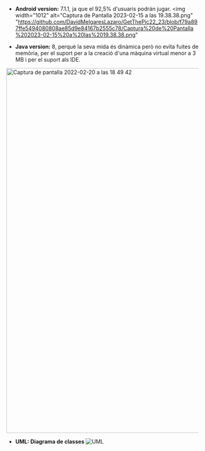  - **Android version:** 7.1.1, ja que el 92,5% d'usuaris podrán jugar.
     <img width="1012" alt="Captura de Pantalla 2023-02-15 a las 19.38.38.png" "https://github.com/DavidMelgaresLazaro/GetThePic22_23/blob/f79a897ffe5494080808ae85d9e84167b2555c78/Captura%20de%20Pantalla%202023-02-15%20a%20las%2019.38.38.png"
     

 - **Java version:** 8, perquè la seva mida és dinàmica però no evita fuites de memòria, per el suport per a la creació d'una màquina virtual menor a 3 MB i per el suport als IDE.
 <img width="955" alt="Captura de pantalla 2022-02-20 a las 18 49 42" src="https://user-images.githubusercontent.com/83337658/154856549-31211416-dfe3-462b-ab5b-953300de60f9.png">

 - **UML: Diagrama de classes**
![UML](https://user-images.githubusercontent.com/83337658/154852933-3486aa34-5e16-4042-a2ca-ff2d73ed995f.png)

 
